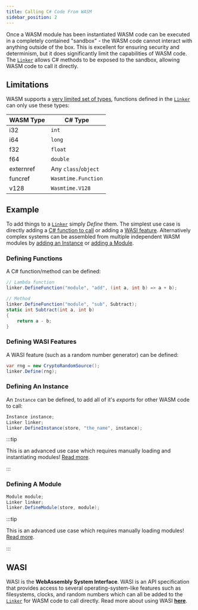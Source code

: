 ```yaml
---
title: Calling C# Code From WASM
sidebar_position: 2
---
```


Once a WASM module has been instantiated WASM code can be executed in a completely contained "sandbox" - the WASM code cannot interact with anything outside of the box. This is excellent for ensuring security and determinism, but it does significantly limit the capabilities of WASM code. The [`Linker`](/docs/reference/code/wasmtime/linker.md) allows C# methods to be exposed to the sandbox, allowing WASM code to call it directly.

## Limitations

WASM supports a [very limited set of types](/docs/reference/code/wasmtime/valuekind.md), functions defined in the [`Linker`](/docs/reference/code/wasmtime/linker.md) can only use these types:

| WASM Type | C# Type |
| --------- | ----------- |
| i32       | `int`       |
| i64       | `long`      |
| f32       | `float`     |
| f64       | `double`    |
| externref | Any `class`/`object` |
| funcref   | `Wasmtime.Function`  |
| v128      | `Wasmtime.V128` |

## Example

To add things to a [`Linker`](/docs/reference/code/wasmtime/linker.md) simply _Define_ them. The simplest use case is directly adding a [C# function to call](#add-a-function) or adding a [WASI feature](#define-a-wasi-feature). Alternatively complex systems can be assembled from multiple independent WASM modules by [adding an Instance](#add-another-instance) or [adding a Module](#add-a-module).

### Defining Functions

A C# function/method can be defined:

```csharp
// Lambda function
linker.DefineFunction("module", "add", (int a, int b) => a + b);

// Method
linker.DefineFunction("module", "sub", Subtract);
static int Subtract(int a, int b)
{
    return a - b;
}
```

### Defining WASI Features

A WASI feature (such as a random number generator) can be defined:

```csharp
var rng = new CryptoRandomSource();
linker.Define(rng);
```

### Defining An Instance

An `Instance` can be defined, to add all of it's _exports_ for other WASM code to call:

```csharp
Instance instance;
Linker linker;
linker.DefineInstance(store, "the_name", instance);
```

:::tip

This is an advanced use case which requires manually loading and instantiating modules! [Read more](./../advanced/manual_loading.md).

:::

### Defining A Module

```csharp
Module module;
Linker linker;
linker.DefineModule(store, module);
```

:::tip

This is an advanced use case which requires manually loading modules! [Read more](./../advanced/manual_loading.md).

:::

## WASI

WASI is the **WebAssembly System Interface**. WASI is an API specification that provides access to several operating-system-like features such as filesystems, clocks, and random numbers which can all be added to the [`Linker`](/docs/reference/code/wasmtime/linker.md) for WASM code to call directly. Read more about using WASI [**here**](/docs/basics/wasi/index.md).